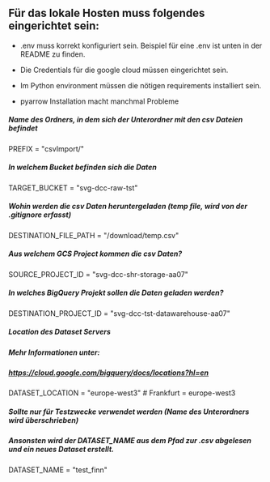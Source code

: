 
Für das lokale Hosten muss folgendes eingerichtet sein:
- 
+ .env muss korrekt konfiguriert sein.
    Beispiel für eine .env ist unten in der README zu finden.  
     
+ Die Credentials für die google cloud müssen eingerichtet sein.
+ Im Python environment müssen die nötigen requirements installiert sein.
+ pyarrow Installation macht manchmal Probleme



##### Name des Ordners, in dem sich der Unterordner mit den csv Dateien befindet
PREFIX = "csvImport/"

##### In welchem Bucket befinden sich die Daten
TARGET_BUCKET = "svg-dcc-raw-tst"

##### Wohin werden die csv Daten heruntergeladen (temp file, wird von der .gitignore erfasst)
DESTINATION_FILE_PATH = "/download/temp.csv"

##### Aus welchem GCS Project kommen die csv Daten?
SOURCE_PROJECT_ID = "svg-dcc-shr-storage-aa07"

##### In welches BigQuery Projekt sollen die Daten geladen werden?
DESTINATION_PROJECT_ID = "svg-dcc-tst-datawarehouse-aa07"

##### Location des Dataset Servers
##### Mehr Informationen unter:
##### https://cloud.google.com/bigquery/docs/locations?hl=en
DATASET_LOCATION = "europe-west3" # Frankfurt = europe-west3

##### Sollte nur für Testzwecke verwendet werden (Name des Unterordners wird überschrieben)
##### Ansonsten wird der DATASET_NAME aus dem Pfad zur .csv abgelesen und ein neues Dataset erstellt.
DATASET_NAME = "test_finn"
